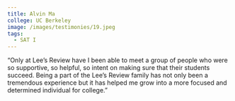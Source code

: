 ```yaml
---
title: Alvin Ma
college: UC Berkeley
image: /images/testimonies/19.jpeg
tags:
  - SAT I
---
```

 “Only at Lee’s Review have I been able to meet a group of people who were
          so supportive, so helpful, so intent on making sure that their students
          succeed. Being a part of the Lee’s Review family has not only been a
          tremendous experience but it has helped me grow into a more focused and
          determined individual for college.”